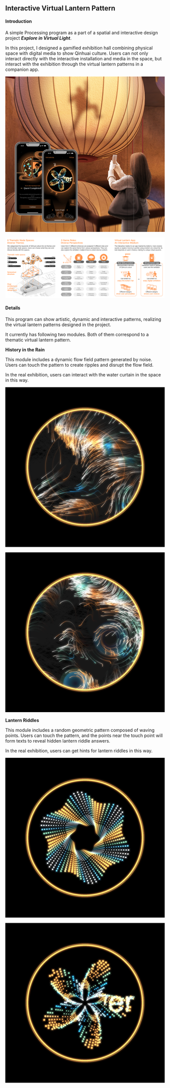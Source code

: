 ## Interactive Virtual Lantern Pattern

#### Introduction

A simple Processing program as a part of a spatial and interactive design project ***Explore in Virtual Light***.

In this project, I designed a gamified exhibition hall combining physical space with digital media to show Qinhuai culture. Users can not only interact directly with the interactive installation and media in the space, but interact with the exhibition through the virtual lantern patterns in a companion app.

![introduction_1](img\introduction_1.png)

![introduction_2](img\introduction_2.png)



#### Details

This program can show artistic, dynamic and interactive patterns, realizing the virtual lantern patterns designed in the project.

It currently has following two modules. Both of them correspond to a thematic virtual lantern pattern.



**History in the Rain**

This module includes a dynamic flow field pattern generated by noise. Users can touch the pattern to create ripples and disrupt the flow field.

In the real exhibition, users can interact with the water curtain in the space in this way.

![rain_1](img/rain_1.png)

![rain_2](img/rain_2.png)



**Lantern Riddles**

This module includes a random geometric pattern composed of waving points. Users can touch the pattern, and the points near the touch point will form texts to reveal hidden lantern riddle answers.

In the real exhibition, users can get hints for lantern riddles in this way.

![riddle_1](img/riddle_1.png)

![riddle_2](img/riddle_2.png)